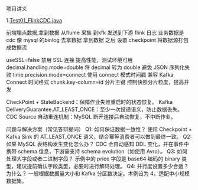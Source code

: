 项目讲义

1.[Test01_FlinkCDC.java](..%2F..%2Fstream-realtime%2Fsrc%2Fmain%2Fjava%2Fcom%2Fcm%2Fdim%2FTest01_FlinkCDC.java)

前端埋点数据,拿到数据 从flume 采集 到kfk  发送到下游 flink 日志
业务数据是cdc 像 mysql 的binlog 去拿数据
拿到数据 之后 设置 checkpoint 将数据源打包成数据流

useSSL=false	禁用 SSL 连接	提高性能，测试环境可用
decimal.handling.mode=double	将 decimal 转为 double	避免 JSON 序列化失败
time.precision.mode=connect	使用 connect 模式时间戳	兼容 Kafka Connect 时间格式
chunk.key-column=id	    分片主键	控制快照分片粒度，提高并发

CheckPoint + StateBackend：保障作业失败重启时的状态恢复。
Kafka DeliveryGuarantee.AT_LEAST_ONCE：至少一次投递语义，防止数据丢失。
CDC Source 自动重连机制：MySQL 断开连接后自动恢复，不中断作业。


问题与解决方案（常见答辩提问）
Q1: 如何保证数据一致性？
使用 Checkpoint + Kafka Sink 的 AT_LEAST_ONCE 语义，结合幂等消费者可以做到最终一致。
Q2: 如果 MySQL 表结构发生变化怎么办？
CDC 会自动感知 DDL 变化，并在事件中携带 schema 信息，下游需支持 schema evolution（如使用 Avro）。
Q3: 如何处理大字段或者二进制字段？
示例中的 price 字段是 base64 编码的 binary 类型，建议提前确认字段类型，必要时进行解码处理。
Q4: 并行度设置多少合适？为什么？
一般根据数据量大小和 Kafka 分区数决定。本例设为 4，适配中小规模数据集。